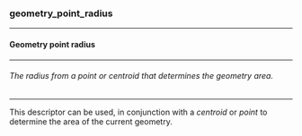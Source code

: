 ### geometry_point_radius



------
#### Geometry point radius



------
###### The radius from a point or centroid that determines the geometry area.



------
This descriptor can be used, in conjunction with a *centroid* or *point* to determine the area of the current geometry.